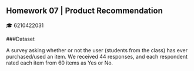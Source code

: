 ## Homework 07 | Product Recommendation
:mortar_board: 6210422031 

###Dataset

A survey asking whether or not the user (students from the class) has ever purchased/used an item. We received 44 responses, and each respondent rated each item from 60 items as Yes or No.
